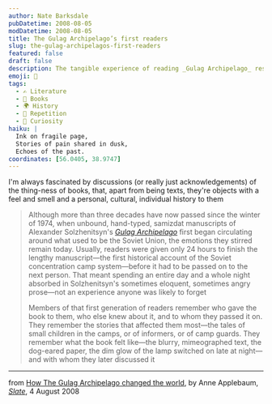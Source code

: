 ```yaml
---
author: Nate Barksdale
pubDatetime: 2008-08-05
modDatetime: 2008-08-05
title: The Gulag Archipelago’s first readers
slug: the-gulag-archipelagos-first-readers
featured: false
draft: false
description: The tangible experience of reading _Gulag Archipelago_ resonates deeply in the memories of its first readers.
emoji: 📖
tags:
  - ✍️ Literature
  - 📖 Books
  - 🌍 History
  - 🔄 Repetition
  - 🤔 Curiosity
haiku: |
  Ink on fragile page,  
  Stories of pain shared in dusk,  
  Echoes of the past.
coordinates: [56.0405, 38.9747]
---
```


I'm always fascinated by discussions (or really just acknowledgements) of the thing-ness of books, that, apart from being texts, they're objects with a feel and smell and a personal, cultural, individual history to them

> Although more than three decades have now passed since the winter of 1974, when unbound, hand-typed, samizdat manuscripts of Alexander Solzhenitsyn's _[Gulag Archipelago](http://web.archive.org/web/20241226012745/https://www.amazon.com/Gulag-Archipelago-Experiment-Literary-Investigation/dp/0061253715)_ first began circulating around what used to be the Soviet Union, the emotions they stirred remain today. Usually, readers were given only 24 hours to finish the lengthy manuscript—the first historical account of the Soviet concentration camp system—before it had to be passed on to the next person. That meant spending an entire day and a whole night absorbed in Solzhenitsyn's sometimes eloquent, sometimes angry prose—not an experience anyone was likely to forget
>
> Members of that first generation of readers remember who gave the book to them, who else knew about it, and to whom they passed it on. They remember the stories that affected them most—the tales of small children in the camps, or of informers, or of camp guards. They remember what the book felt like—the blurry, mimeographed text, the dog-eared paper, the dim glow of the lamp switched on late at night—and with whom they later discussed it

---

from [How The Gulag Archipelago changed the world](http://www.slate.com/id/2196613/?from=rss), by Anne Applebaum, [_Slate_](http://www.slate.com/), 4 August 2008
